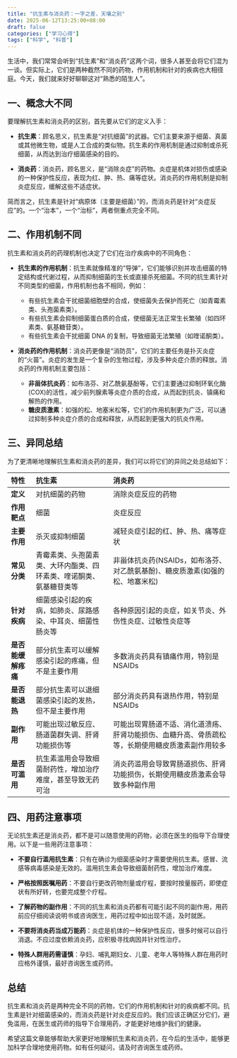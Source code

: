 ```yaml
---
title: "抗生素与消炎药：一字之差，天壤之别"
date: 2025-06-12T13:25:00+08:00
draft: false
categories: ["学习心得"]
tags: ["科学", "科普"]
---
```


生活中，我们常常会听到“抗生素”和“消炎药”这两个词，很多人甚至会将它们混为一谈。但实际上，它们是两种截然不同的药物，作用机制和针对的疾病也大相径庭。今天，我们就来好好聊聊这对“熟悉的陌生人”。

## 一、概念大不同

要理解抗生素和消炎药的区别，首先要从它们的定义入手：

* **抗生素**：顾名思义，抗生素是“对抗细菌”的武器。它们主要来源于细菌、真菌或其他微生物，或是人工合成的类似物。抗生素的作用机制是通过抑制或杀死细菌，从而达到治疗细菌感染的目的。

* **消炎药**：消炎药，顾名思义，是“消除炎症”的药物。炎症是机体对损伤或感染的一种保护性反应，表现为红、肿、热、痛等症状。消炎药的作用机制是抑制炎症反应，缓解这些不适症状。

简而言之，抗生素是针对“病原体（主要是细菌）”的，而消炎药是针对“炎症反应”的。一个“治本”，一个“治标”，两者侧重点完全不同。

## 二、作用机制不同

抗生素和消炎药的药理机制也决定了它们在治疗疾病中的不同角色：

* **抗生素的作用机制**：抗生素就像精准的“导弹”，它们能够识别并攻击细菌的特定结构或代谢过程，从而抑制细菌的生长或直接杀死细菌。不同的抗生素针对不同类型的细菌，作用机制也各不相同，例如：
  * 有些抗生素会干扰细菌细胞壁的合成，使细菌失去保护而死亡（如青霉素类、头孢菌素类）。
  * 有些抗生素会抑制细菌蛋白质的合成，使细菌无法正常生长繁殖（如四环素类、氨基糖苷类）。
  * 有些抗生素会干扰细菌 DNA 的复制，导致细菌无法繁殖（如喹诺酮类）。

* **消炎药的作用机制**：消炎药更像是“消防员”，它们的主要任务是扑灭炎症的“火苗”。炎症的发生是一个复杂的生物过程，涉及多种炎症介质的释放。消炎药的作用机制主要包括：
  * **非甾体抗炎药**：如布洛芬、对乙酰氨基酚等，它们主要通过抑制环氧化酶(COX)的活性，减少前列腺素等炎症介质的合成，从而起到抗炎、镇痛和解热的作用。
  * **糖皮质激素**：如强的松、地塞米松等，它们的作用机制更为广泛，可以通过抑制多种炎症介质的合成和释放，从而起到更强大的抗炎作用。

## 三、异同总结

为了更清晰地理解抗生素和消炎药的差异，我们可以将它们的异同之处总结如下：

| 特性 | 抗生素 | 消炎药 |
| :--- | :--- | :--- |
| **定义** | 对抗细菌的药物 | 消除炎症反应的药物 |
| **作用靶点** | 细菌 | 炎症反应 |
| **主要作用** | 杀灭或抑制细菌 | 减轻炎症引起的红、肿、热、痛等症状 |
| **常见分类** | 青霉素类、头孢菌素类、大环内酯类、四环素类、喹诺酮类、氨基糖苷类等 | 非甾体抗炎药(NSAIDs，如布洛芬、对乙酰氨基酚)、糖皮质激素(如强的松、地塞米松) |
| **针对疾病** | 细菌感染引起的疾病，如肺炎、尿路感染、中耳炎、细菌性肠炎等 | 各种原因引起的炎症，如关节炎、外伤性炎症、过敏性炎症等 |
| **是否能缓解疼痛** | 部分抗生素可以缓解感染引起的疼痛，但不是主要作用 | 多数消炎药具有镇痛作用，特别是 NSAIDs |
| **是否能退热** | 部分抗生素可以退细菌感染引起的发热，但不是主要作用 | 部分消炎药具有退热作用，特别是 NSAIDs |
| **副作用** | 可能出现过敏反应、肠道菌群失调、肝肾功能损伤等 | 可能出现胃肠道不适、消化道溃疡、肝肾功能损伤、血糖升高、骨质疏松等，长期使用糖皮质激素副作用较多 |
| **是否可滥用** | 抗生素滥用会导致细菌耐药性，增加治疗难度，甚至导致无药可治 | 消炎药滥用会导致胃肠道损伤、肝肾功能损伤，长期使用糖皮质激素会导致多种副作用 |

## 四、用药注意事项

无论抗生素还是消炎药，都不是可以随意使用的药物，必须在医生的指导下合理使用。以下是一些用药注意事项：

* **不要自行滥用抗生素**：只有在确诊为细菌感染时才需要使用抗生素。感冒、流感等病毒感染是无效的。滥用抗生素会导致细菌耐药性，增加治疗难度。

* **严格按照医嘱用药**：不要自行更改药物剂量或疗程，要按时按量服药，即使症状有所好转，也要完成整个疗程。

* **了解药物的副作用**：不同的抗生素和消炎药都有可能引起不同的副作用，用药前应仔细阅读说明书或咨询医生，用药过程中如出现不适，及时就医。

* **不要将消炎药当成万能药**：炎症是机体的一种保护性反应，很多时候可以自行消退。不应过度依赖消炎药，应积极寻找病因并针对性治疗。

* **特殊人群用药需谨慎**：孕妇、哺乳期妇女、儿童、老年人等特殊人群在用药时应格外谨慎，最好咨询医生或药师。

## 总结

抗生素和消炎药是两种完全不同的药物，它们的作用机制和针对的疾病都不同。抗生素是针对细菌感染的，而消炎药是针对炎症反应的。我们应该正确区分它们，避免滥用，在医生或药师的指导下合理用药，才能更好地维护我们的健康。

希望这篇文章能够帮助大家更好地理解抗生素和消炎药，在今后的生活中，能够更加科学合理地使用药物。如有任何疑问，请及时咨询医生或药师。
